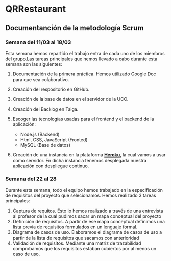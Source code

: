 # QRRestaurant

## Documentanción de la metodología Scrum 
### Semana del 11/03 al 18/03
Esta semana hemos repartido el trabajo entra de cada uno de los miembros del grupo.Las tareas principales que hemos llevado a cabo durante esta semana son las siguientes:
1. Documentación de la primera práctica. Hemos utilizado Google Doc para que sea colaborativo. 
2. Creación del respositorio en GitHub. 
3. Creación de la base de datos en el servidor de la UCO. 
4. Creación del Backlog en Taiga.
5. Escoger las tecnologías usadas para el frontend y el backend de la aplicación:
    + Node.js (Backend)
    + Html, CSS, JavaScript (Fronted)
    + MySQL (Base de datos)

6. Creación de una instancia en la plataforma **[Heroku](https://www.heroku.com/)**, la cual vamos a usar como servidor. En dicha instancia tenemos desplegada nuestra aplicación con despliegue continuo.

### Semana del 22 al 28
Durante esta semana, todo el equipo hemos trabajado en la especificación de requisitos del proyecto que selecionamos.  Hemos realizado 3 tareas principales: 
1. Captura de requitos. Esto lo hemos realizado a través de una entrevista al profesor de la cual pudimos sacar un mapa conceptual del proyecto
2. Definición de requisitos. A partir de ese mapa conceptual definimos una lista previa de requisitos formulados en un lenguaje formal. 
4. Diagrama de casos de uso. Elaboramos el diagrama de casos de uso a partir de la lista de requisitos que sacamos con anterioridad
5. Validación de requisitos. Mediante una matriz de trazabilidad comprobamos que los requisitos estaban cubiertos por al menos un caso de uso. 
